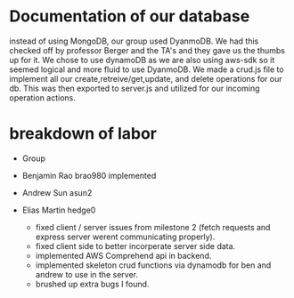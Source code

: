 # Documentation of our database
instead of using MongoDB, our group used DyanmoDB. We had this checked off by professor Berger and the TA's and they gave us the thumbs up for it.
 We chose to use dynamoDB as we are also using aws-sdk so it seemed logical and more fluid to use DyanmoDB. 
 We made a crud.js file to implement all our create,retreive/get,update, and delete operations for our db. 
 This was then exported to  server.js and utilized for our incoming operation actions.
# breakdown of labor
* Group

* Benjamin Rao brao980 
    implemented 
* Andrew Sun asun2

* Elias Martin hedge0
    - fixed client / server issues from milestone 2 (fetch requests and express server werent communicating properly).
    - fixed client side to better incorperate server side data.
    - implemented AWS Comprehend api in backend.
    - implemented skeleton crud functions via dynamodb for ben and andrew to use in the server.
    - brushed up extra bugs I found.